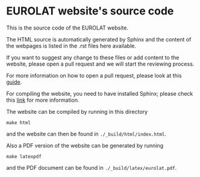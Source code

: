 # EUROLAT website's source code

This is the source code of the EUROLAT website.

The HTML source is automatically generated by Sphinx
and the content of the webpages is listed in the .rst files
here available.

If you want to suggest any change to these files or add content
to the website, please open a pull request and we will start
the reviewing process.

For more information on how to open a pull request, please look at this
[guide](https://akrabat.com/the-beginners-guide-to-contributing-to-a-github-project/).

For compiling the website, you need to have installed Sphinx;
please check this [link](http://www.sphinx-doc.org/en/master/usage/installation.html)
for more information.

The website can be compiled by running in this directory
```
make html
```
and the website can then be found in `./_build/html/index.html`.

Also a PDF version of the website can be generated by running
```
make latexpdf
```
and the PDF document can be found in `./_build/latex/eurolat.pdf`.

